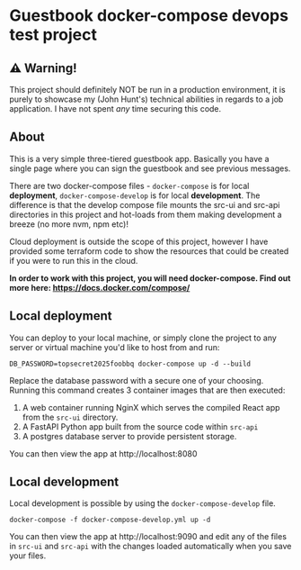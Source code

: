 # Guestbook docker-compose devops test project

## ⚠️ Warning! 

This project should definitely NOT be run in a production environment, it is purely to showcase my (John Hunt's) technical abilities in regards to a job application. I have not spent *any* time securing this code.

## About

This is a very simple three-tiered guestbook app. Basically you have a single page where you can sign the guestbook and see previous messages.

There are two docker-compose files - `docker-compose` is for local **deployment**, `docker-compose-develop` is for local **development**. The difference is that the develop compose file mounts the src-ui and src-api directories in this project and hot-loads from them making development a breeze (no more nvm, npm etc)!

Cloud deployment is outside the scope of this project, however I have provided some terraform code to show the resources that could be created if you were to run this in the cloud.

**In order to work with this project, you will need docker-compose. Find out more here: https://docs.docker.com/compose/**

## Local deployment

You can deploy to your local machine, or simply clone the project to any server or virtual machine you'd like to host from and run:

    DB_PASSWORD=topsecret2025foobbq docker-compose up -d --build

Replace the database password with a secure one of your choosing. Running this command creates 3 container images that are then executed:

  1. A web container running NginX which serves the compiled React app from the `src-ui` directory.
  2. A FastAPI Python app built from the source code within `src-api`
  3. A postgres database server to provide persistent storage.

You can then view the app at http://localhost:8080

## Local development

Local development is possible by using the `docker-compose-develop` file.

    docker-compose -f docker-compose-develop.yml up -d

You can then view the app at http://localhost:9090 and edit any of the files in `src-ui` and `src-api` with the changes loaded automatically when you save your files.


